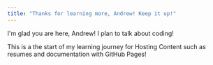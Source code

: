 ```yaml
---
title: "Thanks for learning more, Andrew! Keep it up!"
---
```


I'm glad you are here, Andrew! I plan to talk about coding!

This is a the start of my learning journey for Hosting Content such as resumes and documentation with GitHub Pages!
